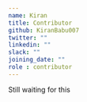```yaml
---
name: Kiran
title: Contributor
github: KiranBabu007
twitter: ""
linkedin: ""
slack: ""
joining_date: ""
role : contributor
---
```


Still waiting for this
